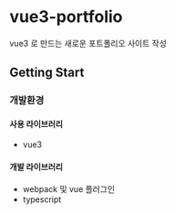# vue3-portfolio
vue3 로 만드는 새로운 포트폴리오 사이트 작성

## Getting Start
### 개발환경
#### 사용 라이브러리
- vue3

#### 개발 라이브러리
- webpack 및 vue 플러그인
- typescript